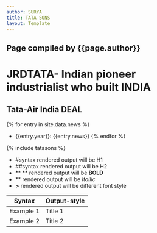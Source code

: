 ```yaml
---
author: SURYA
title: TATA SONS
layout: Template
---
```


## Page compiled by {{page.author}}

# JRDTATA- Indian pioneer industrialist who built **INDIA**

## Tata-Air India DEAL

{% for entry in site.data.news %}
-  {{entry.year}}: {{entry.news}}
{% endfor %}

{% include tatasons %}

- #syntax rendered output will be H1
- ##syntax rendered output will be H2
- ** ** rendered output will be **BOLD**
- ** rendered output will be *Itallic*
- **>** rendered output will be different font style

|Syntax|Output-style|
|------|------------|
|Example 1|Title 1|
|Example 2|Title 2|
